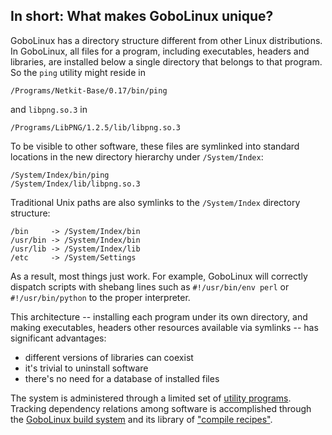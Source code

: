 In short: What makes GoboLinux unique?
--------------------------------------

GoboLinux has a directory structure different from other Linux
distributions. In GoboLinux, all files for a program, including
executables, headers and libraries, are installed below a single
directory that belongs to that program. So the `ping`
utility might reside in

      
    /Programs/Netkit-Base/0.17/bin/ping  

and `libpng.so.3` in

    /Programs/LibPNG/1.2.5/lib/libpng.so.3  

To be visible to other software, these files are symlinked into standard
locations in the new directory hierarchy under `/System/Index`:

      
    /System/Index/bin/ping  
    /System/Index/lib/libpng.so.3  

Traditional Unix paths are also symlinks to the `/System/Index`
directory structure:
      
    /bin     -> /System/Index/bin  
    /usr/bin -> /System/Index/bin  
    /usr/lib -> /System/Index/lib  
    /etc     -> /System/Settings

As a result, most things just work. For example, GoboLinux will
correctly dispatch scripts with shebang lines such as
`#!/usr/bin/env perl` or `#!/usr/bin/python` to the proper
interpreter.

This architecture -- installing each program under its own directory,
and making executables, headers other resources available via symlinks
-- has significant advantages:

-   different versions of libraries can coexist
-   it's trivial to uninstall software
-   there's no need for a database of installed files

The system is administered through a limited set of
[utility programs](GoboLinux-Command-Reference).
Tracking dependency relations among software is accomplished
through the [GoboLinux build system](Compiling-from-source)
and its library of ["compile recipes"](Recipe).

